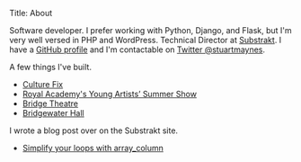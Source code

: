 Title: About

Software developer. I prefer working with Python, Django, and Flask, but I'm very well versed in PHP and WordPress. Technical Director at [Substrakt](https://substrakt.com/). I have a [GitHub profile](https://github.com/stuartmaynes/) and I'm contactable on [Twitter @stuartmaynes](https://twitter.com/stuartmaynes).

A few things I've built.

- [Culture Fix](https://culturefix.digital/)
- [Royal Academy's Young Artists’ Summer Show](https://youngartists.royalacademy.org.uk/)
- [Bridge Theatre](https://bridgetheatre.co.uk/)
- [Bridgewater Hall](https://www.bridgewater-hall.co.uk/)

I wrote a blog post over on the Substrakt site.

- [Simplify your loops with array_column](https://substrakt.com/journal/simplify-your-loops-with-array_column/)

